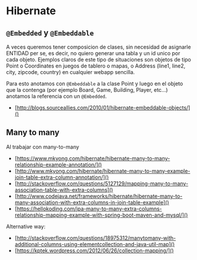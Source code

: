 # Hibernate

## `@Embedded` y `@Embeddable`

A veces queremos tener composicion de clases, sin necesidad de asignarle ENTIDAD per se, es decir, no quiero generar una tabla y un id unico por cada objeto. Ejemplos claros de este tipo de situaciones son objetos de tipo Point o Coordinates en juegos de tablero o mapas, o Address (line1, line2, city, zipcode, country) en cualquier webapp sencilla.

Para esto anotamos con `@Embeddable` a la clase Point y luego en el objeto que la contenga (por ejemplo Board, Game, Building, Player, etc...) anotamos la referencia con un `@Embedded`. 

- [http://blogs.sourceallies.com/2010/01/hibernate-embeddable-objects/]()

## Many to many 

Al trabajar con many-to-many 

- [https://www.mkyong.com/hibernate/hibernate-many-to-many-relationship-example-annotation/]()
- [http://www.mkyong.com/hibernate/hibernate-many-to-many-example-join-table-extra-column-annotation/]()
- [http://stackoverflow.com/questions/5127129/mapping-many-to-many-association-table-with-extra-columns]()
- [http://www.codejava.net/frameworks/hibernate/hibernate-many-to-many-association-with-extra-columns-in-join-table-example]()
- [https://hellokoding.com/jpa-many-to-many-extra-columns-relationship-mapping-example-with-spring-boot-maven-and-mysql/]()

Alternative way:

- [http://stackoverflow.com/questions/18975312/manytomany-with-additional-columns-using-elementcollection-and-java-util-map]()
- [https://kptek.wordpress.com/2012/06/26/collection-mapping/]()